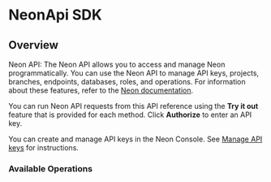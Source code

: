 # NeonApi SDK

## Overview

Neon API: The Neon API allows you to access and manage Neon programmatically. You can use the Neon API to manage API keys, projects, branches, endpoints, databases, roles, and operations. For information about these features, refer to the [Neon documentation](https://neon.tech/docs/manage/overview/).

You can run Neon API requests from this API reference using the **Try it out** feature that is provided for each method. Click **Authorize** to enter an API key.

You can create and manage API keys in the Neon Console. See [Manage API keys](https://neon.tech/docs/manage/api-keys/) for instructions.

### Available Operations

